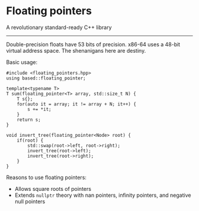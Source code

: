 # Floating pointers

A revolutionary standard-ready C++ library

---

Double-precision floats have 53 bits of precision. x86-64 uses a 48-bit virtual address space. The shenanigans here are
destiny.

Basic usage:

```
#include <floating_pointers.hpp>
using based::floating_pointer;

template<typename T>
T sum(floating_pointer<T> array, std::size_t N) {
    T s{};
    for(auto it = array; it != array + N; it++) {
        s += *it;
    }
    return s;
}

void invert_tree(floating_pointer<Node> root) {
    if(root) {
        std::swap(root->left, root->right);
        invert_tree(root->left);
        invert_tree(root->right);
    }
}
```

Reasons to use floating pointers:
- Allows square roots of pointers
- Extends `nullptr` theory with nan pointers, infinity pointers, and negative null pointers
